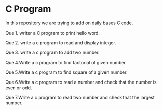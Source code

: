 # C Program 

In this repository we are trying to add on daily bases C code.

Que 1. writer a C program to print hello word.

Que 2. write a c program to read and display  integer.

Que 3. write a c program to add two number.

Que 4.Write a c program to find factorial of given number.

Que 5.Write a c program to find square of a given number.

Que 6.Write a c program to read a number and check that  the number is even or odd.

Que 7.Write a c program to read two number and check that the largest number.


